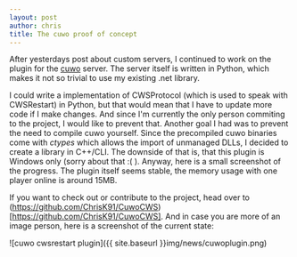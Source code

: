 ```yaml
---
layout: post
author: chris
title: The cuwo proof of concept
---
```

After yesterdays post about custom servers, I continued to work on the plugin for the [cuwo](https://github.com/matpow2/cuwo) server. The server itself is written in Python, which makes it not so trivial to use my existing .net library.

I could write a implementation of CWSProtocol (which is used to speak with CWSRestart) in Python, but that would mean that I have to update more code if I make changes. And since I'm currently the only person commiting to the project, I would like to prevent that. Another goal I had was to prevent the need to compile cuwo yourself. Since the precompiled cuwo binaries come with <i>ctypes</i> which allows the import of unmanaged DLLs, I decided to create a library in C++/CLI. The downside of that is, that this plugin is Windows only (sorry about that :( ). Anyway, here is a small screenshot of the progress. The plugin itself seems stable, the memory usage with one player online is around 15MB.

If you want to check out or contribute to the project, head over to (https://github.com/ChrisK91/CuwoCWS)[https://github.com/ChrisK91/CuwoCWS]. And in case you are more of an image person, here is a screenshot of the current state:

![cuwo cwsrestart plugin]({{ site.baseurl }}img/news/cuwoplugin.png)